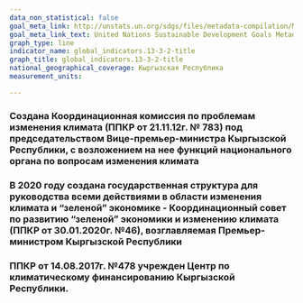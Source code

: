```yaml
---
data_non_statistical: false
goal_meta_link: http://unstats.un.org/sdgs/files/metadata-compilation/Metadata-Goal-13.pdf
goal_meta_link_text: United Nations Sustainable Development Goals Metadata (pdf 759kB)
graph_type: line
indicator_name: global_indicators.13-3-2-title
graph_title: global_indicators.13-3-2-title
national_geographical_coverage: Кыргызская Республика
measurement_units: 

---
```

### Создана Координационная комиссия по проблемам изменения климата (ППКР от 21.11.12г. № 783) под председательством Вице-премьер-министра Кыргызской Республики, с возложением на нее функций национального органа по вопросам изменения климата
### В 2020 году создана государственная структура для руководства всеми действиями в области изменения климата и “зеленой” экономике - Координационный совет по развитию “зеленой” экономики и изменению климата (ППКР от 30.01.2020г. №46), возглавляемая Премьер-министром Кыргызской Республики
### ППКР от 14.08.2017г. №478 учрежден Центр по климатическому финансированию Кыргызской Республики.
